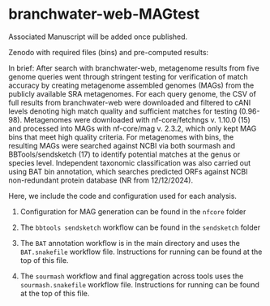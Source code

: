 # branchwater-web-MAGtest

Associated Manuscript will be added once published.

Zenodo with required files (bins) and pre-computed results: 


In brief:
After search with branchwater-web, metagenome results from five genome queries went through stringent testing for verification of match accuracy by creating metagenome assembled genomes (MAGs) from the publicly available SRA metagenomes. For each query genome, the CSV of full results from branchwater-web were downloaded and filtered to cANI levels denoting high match quality and sufficient matches for testing (0.96-98). Metagenomes were downloaded with nf-core/fetchngs v. 1.10.0 (15) and processed into MAGs with nf-core/mag v. 2.3.2, which only kept MAG bins that meet high quality criteria. For metagenomes with bins, the resulting MAGs were searched against NCBI via both sourmash and BBTools/sendsketch (17) to identify potential matches at the genus or species level. Independent taxonomic classification was also carried out using BAT bin annotation, which searches predicted ORFs against NCBI non-redundant protein database (NR from 12/12/2024).

Here, we include the code and configuration used for each analysis.

1. Configuration for MAG generation can be found in the `nfcore` folder

2. The `bbtools sendsketch` workflow can be found in the `sendsketch` folder

3. The `BAT` annotation workflow is in the main directory and uses the `BAT.snakefile` workflow file. Instructions for running can be found at the top of this file.

4. The `sourmash` workflow and final aggregation across tools uses the `sourmash.snakefile` workflow file. Instructions for running can be found at the top of this file.
